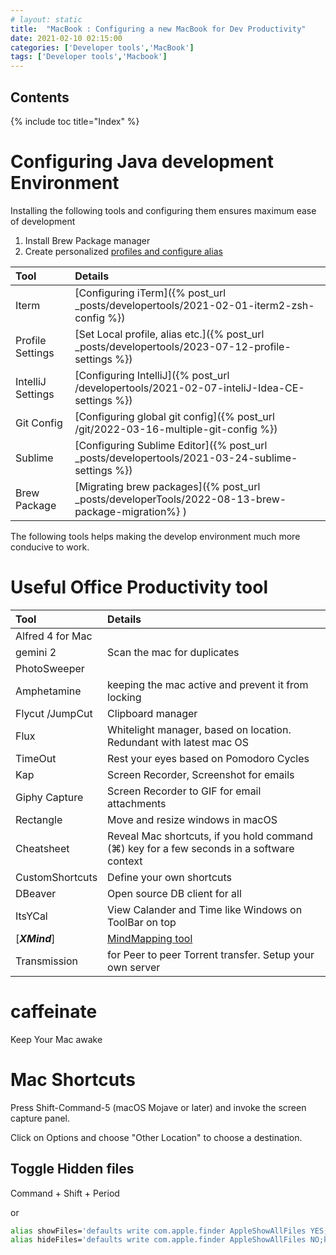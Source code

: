 ```yaml
---
# layout: static
title:  "MacBook : Configuring a new MacBook for Dev Productivity"
date: 2021-02-10 02:15:00
categories: ['Developer tools','MacBook']
tags: ['Developer tools','Macbook']
---
```


## Contents

{% include toc title="Index" %}

# Configuring Java development Environment

Installing the following tools and configuring them ensures maximum ease of development

1. Install Brew Package manager
2. Create personalized [profiles and configure alias](https://github.com/nitinkc/SystemEnvironment/tree/master/mac)


| Tool              | Details                                                                                           | 
|:------------------|:--------------------------------------------------------------------------------------------------|   
| Iterm             | [Configuring iTerm]({% post_url _posts/developertools/2021-02-01-iterm2-zsh-config %})            |
| Profile Settings  | [Set Local profile, alias etc.]({% post_url _posts/developertools/2023-07-12-profile-settings %}) |
| IntelliJ	Settings | [Configuring IntelliJ]({% post_url /developertools/2021-02-07-inteliJ-Idea-CE-settings %})        |
| Git Config        | [Configuring global git config]({% post_url /git/2022-03-16-multiple-git-config %})               |
| Sublime	         | [Configuring Sublime Editor]({% post_url _posts/developertools/2021-03-24-sublime-settings %})    |
| Brew Package      | [Migrating brew packages]({% post_url _posts/developerTools/2022-08-13-brew-package-migration%} ) |

The following tools helps making the develop environment much more conducive to work. 


# Useful Office Productivity tool

| Tool                     | Details                                                                                    | 
|:-------------------------|:-------------------------------------------------------------------------------------------|   
| Alfred 4 for Mac 	    |                                                                                            | 
| gemini 2 			    | Scan the mac for duplicates                                                                |
| PhotoSweeper 		    |                                                                                            |
| Amphetamine 		        | keeping the mac active and prevent it from locking                                         |
| Flycut /JumpCut 	        | Clipboard manager                                                                          |
| Flux 				    | Whitelight manager, based on location. Redundant with latest mac OS                        |
| TimeOut 			        | Rest your eyes based on Pomodoro Cycles                                                    |
| Kap 				        | Screen Recorder, Screenshot for emails                                                     |
| Giphy Capture		    | Screen Recorder to GIF for email attachments                                               |
| Rectangle 			    | Move and resize windows in macOS                                                           |
| Cheatsheet			    | Reveal Mac shortcuts, if you hold command (⌘) key for a few seconds in a software context  |
| CustomShortcuts 	        | Define your own shortcuts                                                                  |
| DBeaver			        | Open source DB client for all                                                              |
| ItsYCal			        | View Calander and Time like Windows on ToolBar on top                                      |
| [***XMind***]            | [MindMapping tool](http://www.xmind.net/download/mac/)                                     |
| Transmission             | for Peer to peer Torrent transfer. Setup your own server                                   |


# caffeinate

Keep Your Mac awake

# Mac Shortcuts

Press Shift-Command-5 (macOS Mojave or later) and invoke the screen capture panel.

Click on Options and choose "Other Location" to choose a destination.


## Toggle Hidden files

Command + Shift + Period

or
```sh
alias showFiles='defaults write com.apple.finder AppleShowAllFiles YES;killall Finder /System/Library/CoreServices/Finder.app'
alias hideFiles='defaults write com.apple.finder AppleShowAllFiles NO;killall Finder /System/Library/CoreServices/Finder.app'
```
